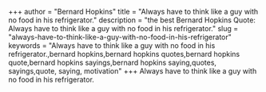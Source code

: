 +++
author = "Bernard Hopkins"
title = "Always have to think like a guy with no food in his refrigerator."
description = "the best Bernard Hopkins Quote: Always have to think like a guy with no food in his refrigerator."
slug = "always-have-to-think-like-a-guy-with-no-food-in-his-refrigerator"
keywords = "Always have to think like a guy with no food in his refrigerator.,bernard hopkins,bernard hopkins quotes,bernard hopkins quote,bernard hopkins sayings,bernard hopkins saying,quotes, sayings,quote, saying, motivation"
+++
Always have to think like a guy with no food in his refrigerator.
